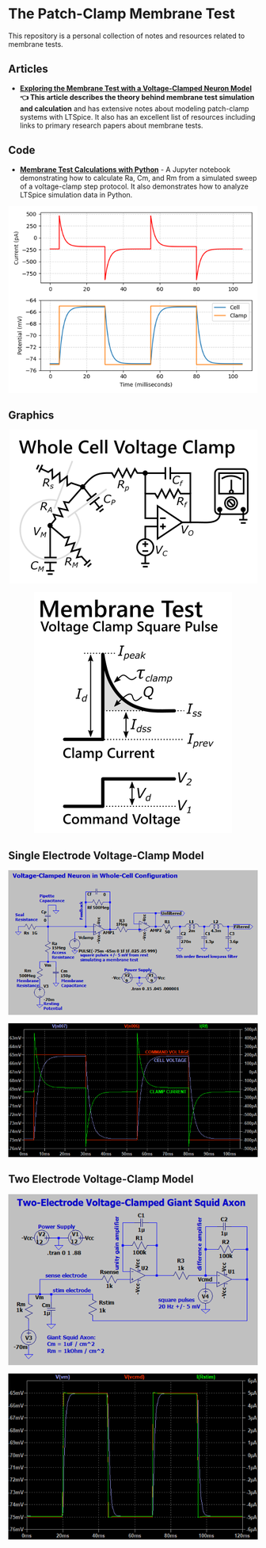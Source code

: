 # The Patch-Clamp Membrane Test

This repository is a personal collection of notes and resources related to membrane tests.

## Articles

* [**Exploring the Membrane Test with a Voltage-Clamped Neuron Model**](https://swharden.com/blog/2020-10-11-model-neuron-ltspice/) **👈 This article describes the theory behind membrane test simulation and calculation** and has extensive notes about modeling patch-clamp systems with LTSpice. It also has an excellent list of resources including links to primary research papers about membrane tests.

## Code

* [**Membrane Test Calculations with Python**](memtest/memtest-step.ipynb) - A Jupyter notebook demonstrating how to calculate Ra, Cm, and Rm from a simulated sweep of a voltage-clamp step protocol. It also demonstrates how to analyze LTSpice simulation data in Python.

<div align="center">

![](models/single-electrode-advanced/voltage-clamp-simple-fig1.png)

</div>

## Graphics

<div align="center">

![](dev/diagram/whole-cell-voltage-clamp-diagram.png)

![](dev/diagram/voltage-clamp-square-membrane-test.png)

</div>

## Single Electrode Voltage-Clamp Model

<div align="center">

![](models/single-electrode-advanced/voltage-clamp-circuit.png)

![](models/single-electrode-advanced/voltage-clamp-simulation.png)

</div>

## Two Electrode Voltage-Clamp Model

<div align="center">

![](models/two-electrode/VC-two-electrode-circuit.png)

![](models/two-electrode/VC-two-electrode-simulation.png)

</div>